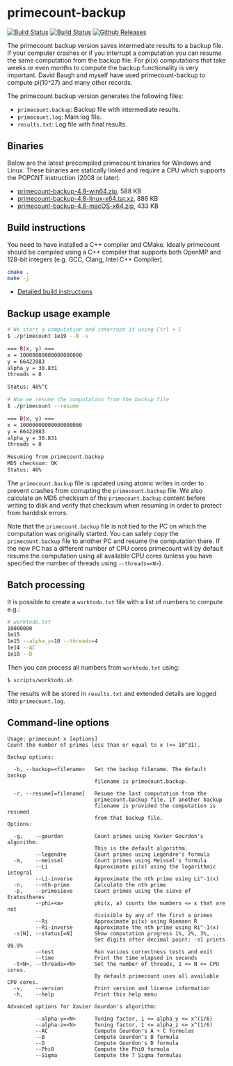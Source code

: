 # primecount-backup

[![Build Status](https://travis-ci.org/kimwalisch/primecount.svg)](https://travis-ci.org/kimwalisch/primecount)
[![Build Status](https://ci.appveyor.com/api/projects/status/github/kimwalisch/primecount?branch=master&svg=true)](https://ci.appveyor.com/project/kimwalisch/primecount)
[![Github Releases](https://img.shields.io/github/release/kimwalisch/primecount.svg)](https://github.com/kimwalisch/primecount/releases)

The primecount backup version saves intermediate results to a backup file.
If your computer crashes or if you interrupt a computation you can resume
the same computation from the backup file. For pi(x) computations that
take weeks or even months to compute the backup functionality is very
important. David Baugh and myself have used primecount-backup to compute
pi(10^27) and many other records.

The primecount backup version generates the following files:

* ```primecount.backup```: Backup file with intermediate results.
* ```primecount.log```: Main log file.
* ```results.txt```: Log file with final results.

## Binaries

Below are the latest precompiled primecount binaries for
Windows and Linux. These binaries are statically linked and
require a CPU which supports the POPCNT instruction (2008 or
later).

* [primecount-backup-4.8-win64.zip](https://github.com/kimwalisch/primecount/releases/download/v4.8-backup/primecount-backup-4.8-win64.zip), 588 KB
* [primecount-backup-4.8-linux-x64.tar.xz](https://github.com/kimwalisch/primecount/releases/download/v4.8-backup/primecount-backup-4.8-linux-x64.tar.xz), 886 KB
* [primecount-backup-4.8-macOS-x64.zip](https://github.com/kimwalisch/primecount/releases/download/v4.8-backup/primecount-backup-4.8-macOS-x64.zip), 433 KB

## Build instructions

You need to have installed a C++ compiler and CMake. Ideally
primecount should be compiled using a C++ compiler that supports both
OpenMP and 128-bit integers (e.g. GCC, Clang, Intel C++ Compiler).

```sh
cmake .
make -j
```

* [Detailed build instructions](doc/BUILD.md)

## Backup usage example

```sh
# We start a computation and interrupt it using Ctrl + C
$ ./primecount 1e19 --B -s

=== B(x, y) ===
x = 10000000000000000000
y = 66422883
alpha_y = 30.831
threads = 8

Status: 46%^C
```

```sh
# Now we resume the computation from the backup file
$ ./primecount --resume

=== B(x, y) ===
x = 10000000000000000000
y = 66422883
alpha_y = 30.831
threads = 8

Resuming from primecount.backup
MD5 checksum: OK
Status: 46%
```

The ```primecount.backup``` file is updated using atomic writes in order to
prevent crashes from corrupting the ```primecount.backup``` file. We also
calculate an MD5 checksum of the  ```primecount.backup``` content before writing
to disk and verify that checksum when resuming in order to protect from
harddisk errors.

Note that the ```primecount.backup``` file is not tied to the PC on which the
computation was originally started. You can safely copy the
```primecount.backup``` file to another PC and resume the computation there.
If the new PC has a different number of CPU cores primecount will by default
resume the computation using all available CPU cores (unless you have
specified the number of threads using ```--threads=<N>```).

## Batch processing

It is possible to create a ```worktodo.txt``` file with a list of
numbers to compute e.g.:

```sh
# worktodo.txt
10000000
1e15
1e15 --alpha_y=10 --threads=4
1e14 --AC
1e18 --D
```

Then you can process all numbers from ```worktodo.txt``` using:

```sh
$ scripts/worktodo.sh
```

The results will be stored in ```results.txt``` and extended
details are logged into ```primecount.log```.

## Command-line options

```
Usage: primecount x [options]
Count the number of primes less than or equal to x (<= 10^31).

Backup options:

  -b, --backup=<filename>   Set the backup filename. The default backup
                            filename is primecount.backup.

  -r, --resume[=filename]   Resume the last computation from the
                            primecount.backup file. If another backup
                            filename is provided the computation is resumed
                            from that backup file.
Options:

  -g,    --gourdon          Count primes using Xavier Gourdon's algorithm.
                            This is the default algorithm.
         --legendre         Count primes using Legendre's formula
  -m,    --meissel          Count primes using Meissel's formula
         --Li               Approximate pi(x) using the logarithmic integral
         --Li-inverse       Approximate the nth prime using Li^-1(x)
  -n,    --nth-prime        Calculate the nth prime
  -p,    --primesieve       Count primes using the sieve of Eratosthenes
         --phi=<a>          phi(x, a) counts the numbers <= x that are not
                            divisible by any of the first a primes
         --Ri               Approximate pi(x) using Riemann R
         --Ri-inverse       Approximate the nth prime using Ri^-1(x)
  -s[N], --status[=N]       Show computation progress 1%, 2%, 3%, ...
                            Set digits after decimal point: -s1 prints 99.9%
         --test             Run various correctness tests and exit
         --time             Print the time elapsed in seconds
  -t<N>, --threads=<N>      Set the number of threads, 1 <= N <= CPU cores.
                            By default primecount uses all available CPU cores.
  -v,    --version          Print version and license information
  -h,    --help             Print this help menu

Advanced options for Xavier Gourdon's algorithm:

         --alpha-y=<N>      Tuning factor, 1 <= alpha_y <= x^(1/6)
         --alpha-z=<N>      Tuning factor, 1 <= alpha_z <= x^(1/6)
         --AC               Compute Gourdon's A + C formulas
         --B                Compute Gourdon's B formula
         --D                Compute Gourdon's D formula
         --Phi0             Compute the Phi0 formula
         --Sigma            Compute the 7 Sigma formulas
```

